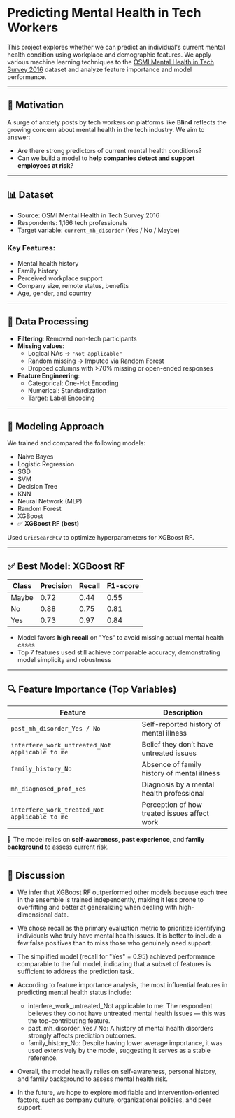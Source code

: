 # Predicting Mental Health in Tech Workers

This project explores whether we can predict an individual's current mental health condition using workplace and demographic features. We apply various machine learning techniques to the [OSMI Mental Health in Tech Survey 2016](https://osmihelp.org/research) dataset and analyze feature importance and model performance.

---

## 📌 Motivation

A surge of anxiety posts by tech workers on platforms like **Blind** reflects the growing concern about mental health in the tech industry. We aim to answer:

- Are there strong predictors of current mental health conditions?
- Can we build a model to **help companies detect and support employees at risk**?

---

## 📊 Dataset

- Source: OSMI Mental Health in Tech Survey 2016  
- Respondents: 1,166 tech professionals  
- Target variable: `current_mh_disorder` (Yes / No / Maybe)

### Key Features:
- Mental health history  
- Family history  
- Perceived workplace support  
- Company size, remote status, benefits  
- Age, gender, and country

---

## 🧹 Data Processing

- **Filtering**: Removed non-tech participants
- **Missing values**:
  - Logical NAs → `"Not applicable"`
  - Random missing → Imputed via Random Forest
  - Dropped columns with >70% missing or open-ended responses
- **Feature Engineering**:
  - Categorical: One-Hot Encoding
  - Numerical: Standardization
  - Target: Label Encoding

---

## 🧠 Modeling Approach

We trained and compared the following models:

- Naive Bayes  
- Logistic Regression  
- SGD  
- SVM  
- Decision Tree  
- KNN  
- Neural Network (MLP)  
- Random Forest  
- XGBoost  
- ✅ **XGBoost RF (best)**

Used `GridSearchCV` to optimize hyperparameters for XGBoost RF.

---

## ✅ Best Model: XGBoost RF

| Class    | Precision | Recall | F1-score |
|----------|-----------|--------|----------|
| Maybe    | 0.72      | 0.44   | 0.55     |
| No       | 0.88      | 0.75   | 0.81     |
| Yes      | 0.73      | 0.97   | 0.84     |

- Model favors **high recall** on "Yes" to avoid missing actual mental health cases
- Top 7 features used still achieve comparable accuracy, demonstrating model simplicity and robustness

---

## 🔍 Feature Importance (Top Variables)

| Feature                                             | Description                                            |
|-----------------------------------------------------|--------------------------------------------------------|
| `past_mh_disorder_Yes / No`                         | Self-reported history of mental illness               |
| `interfere_work_untreated_Not applicable to me`     | Belief they don’t have untreated issues               |
| `family_history_No`                                 | Absence of family history of mental illness           |
| `mh_diagnosed_prof_Yes`                             | Diagnosis by a mental health professional             |
| `interfere_work_treated_Not applicable to me`       | Perception of how treated issues affect work          |

📌 The model relies on **self-awareness**, **past experience**, and **family background** to assess current risk.

---

## 💬 Discussion

- We infer that XGBoost RF outperformed other models because each tree in the ensemble is trained independently, making it less prone to overfitting and better at generalizing when dealing with high-dimensional data.
- We chose recall as the primary evaluation metric to prioritize identifying individuals who truly have mental health issues. It is better to include a few false positives than to miss those who genuinely need support.
- The simplified model (recall for "Yes" = 0.95) achieved performance comparable to the full model, indicating that a subset of features is sufficient to address the prediction task.
- According to feature importance analysis, the most influential features in predicting mental health status include:
  - interfere_work_untreated_Not applicable to me: The respondent believes they do not have untreated mental health issues — this was the top-contributing feature.
  - past_mh_disorder_Yes / No: A history of mental health disorders strongly affects prediction outcomes.
  - family_history_No: Despite having lower average importance, it was used extensively by the model, suggesting it serves as a stable reference.

- Overall, the model heavily relies on self-awareness, personal history, and family background to assess mental health risk.
- In the future, we hope to explore modifiable and intervention-oriented factors, such as company culture, organizational policies, and peer support.

